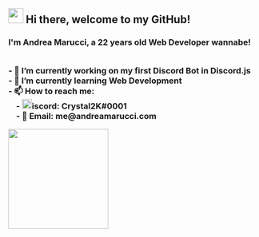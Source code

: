 <h2><img src='https://i.imgur.com/rHXHSgw.gif' width='30'> Hi there, welcome to my GitHub!  </h2>
<h3> I'm <strong>Andrea Marucci</strong>, a 22 years old Web Developer wannabe!

<p> 
<br>- 🔭 I’m currently working on my first Discord Bot in Discord.js
<br>- 🌱 I’m currently learning Web Development
<br>- 📫 How to reach me:
<br>&nbsp;&nbsp;&nbsp;&nbsp;- <img src="https://i.imgur.com/bMaLqzT.png" width="20">iscord: Crystal2K#0001
<br>&nbsp;&nbsp;&nbsp;&nbsp;- 📧 Email: me@andreamarucci.com
</p>
  
 <p> 
 <a href='https://ko-fi.com/crystal2k'><img src='https://i.imgur.com/mlovzWn.png' width='200'></a>
 </p>
